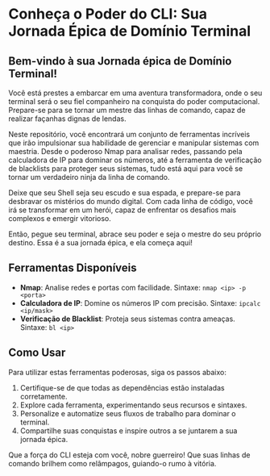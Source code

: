 # Conheça o Poder do CLI: Sua Jornada Épica de Domínio Terminal

## Bem-vindo à sua Jornada épica de Domínio Terminal!

Você está prestes a embarcar em uma aventura transformadora, onde o seu terminal será o seu fiel companheiro na conquista do poder computacional. Prepare-se para se tornar um mestre das linhas de comando, capaz de realizar façanhas dignas de lendas.

Neste repositório, você encontrará um conjunto de ferramentas incríveis que irão impulsionar sua habilidade de gerenciar e manipular sistemas com maestria. Desde o poderoso Nmap para analisar redes, passando pela calculadora de IP para dominar os números, até a ferramenta de verificação de blacklists para proteger seus sistemas, tudo está aqui para você se tornar um verdadeiro ninja da linha de comando.

Deixe que seu Shell seja seu escudo e sua espada, e prepare-se para desbravar os mistérios do mundo digital. Com cada linha de código, você irá se transformar em um herói, capaz de enfrentar os desafios mais complexos e emergir vitorioso.

Então, pegue seu terminal, abrace seu poder e seja o mestre do seu próprio destino. Essa é a sua jornada épica, e ela começa aqui!

## Ferramentas Disponíveis

- **Nmap**: Analise redes e portas com facilidade. Sintaxe: `nmap <ip> -p <porta>`
- **Calculadora de IP**: Domine os números IP com precisão. Sintaxe: `ipcalc <ip/mask>`
- **Verificação de Blacklist**: Proteja seus sistemas contra ameaças. Sintaxe: `bl <ip>`

## Como Usar

Para utilizar estas ferramentas poderosas, siga os passos abaixo:

1. Certifique-se de que todas as dependências estão instaladas corretamente.
2. Explore cada ferramenta, experimentando seus recursos e sintaxes.
3. Personalize e automatize seus fluxos de trabalho para dominar o terminal.
4. Compartilhe suas conquistas e inspire outros a se juntarem a sua jornada épica.

Que a força do CLI esteja com você, nobre guerreiro! Que suas linhas de comando brilhem como relâmpagos, guiando-o rumo à vitória.
